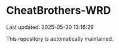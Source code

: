 # CheatBrothers-WRD

Last updated: 2025-05-30 13:16:29

This repository is automatically maintained.
